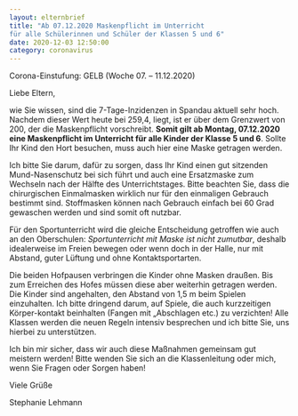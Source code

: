 ```yaml
---
layout: elternbrief
title: "Ab 07.12.2020 Maskenpflicht im Unterricht
für alle Schülerinnen und Schüler der Klassen 5 und 6"
date: 2020-12-03 12:50:00
category: coronavirus
---
```


Corona-Einstufung: GELB (Woche 07. – 11.12.2020)

Liebe Eltern,

wie Sie wissen, sind die 7-Tage-Inzidenzen in Spandau aktuell sehr hoch. Nachdem dieser Wert heute bei 259,4, liegt, ist er über dem Grenzwert von 200, der die Maskenpflicht vorschreibt. **Somit gilt ab Montag, 07.12.2020 eine Maskenpflicht im Unterricht für alle Kinder der Klasse 5 und 6**. Sollte Ihr Kind den Hort besuchen, muss auch hier eine Maske getragen werden.

Ich bitte Sie darum, dafür zu sorgen, dass Ihr Kind einen gut sitzenden Mund-Nasenschutz bei sich führt und auch eine Ersatzmaske zum Wechseln nach der Hälfte des Unterrichtstages. Bitte beachten Sie, dass die chirurgischen Einmalmasken wirklich nur für den einmaligen Gebrauch bestimmt sind. Stoffmasken können nach Gebrauch einfach bei 60 Grad gewaschen werden und sind somit oft nutzbar.

Für den Sportunterricht wird die gleiche Entscheidung getroffen wie auch an den Oberschulen: _Sportunterricht mit Maske ist nicht zumutbar_, deshalb idealerweise im Freien bewegen oder wenn doch in der Halle, nur mit Abstand, guter Lüftung und ohne Kontaktsportarten.

Die beiden Hofpausen verbringen die Kinder ohne Masken draußen. Bis zum Erreichen des Hofes müssen diese aber weiterhin getragen werden. Die Kinder sind angehalten, den Abstand von 1,5 m beim Spielen einzuhalten. Ich bitte dringend darum, auf Spiele, die auch kurzzeitigen Körper-kontakt beinhalten (Fangen mit „Abschlagen etc.) zu verzichten! Alle Klassen werden die neuen Regeln intensiv besprechen und ich bitte Sie, uns hierbei zu unterstützen.

Ich bin mir sicher, dass wir auch diese Maßnahmen gemeinsam gut meistern werden! Bitte wenden Sie sich an die Klassenleitung oder mich, wenn Sie Fragen oder Sorgen haben!

Viele Grüße

Stephanie Lehmann
